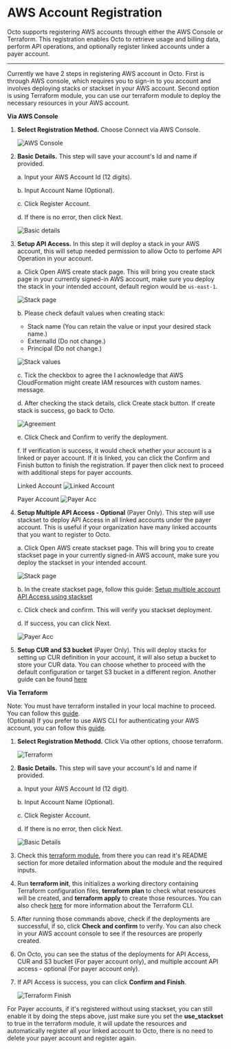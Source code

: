 # AWS Account Registration

Octo supports registering AWS accounts through either the AWS Console or Terraform. This registration enables Octo to retrieve usage and billing data, perform API operations, and optionally register linked accounts under a payer account.

---

Currently we have 2 steps in registering AWS account in Octo. First is through AWS console, which requires you to sign-in to you account and involves deploying stacks or stackset in your AWS account. Second option is using Terraform module, you can use our  terraform module to deploy the necessary resources in your AWS account. 

**Via AWS Console**

1. **Select Registration Method.** Choose Connect via AWS Console.

   ![AWS Console](https://lh3.googleusercontent.com/d/1yFJbu44o1ue1nR6wZxGcr_IdHllZ6oL4)

2. **Basic Details.** This step will save your account's Id and name if provided.

    a. Input your AWS Account Id (12 digits).

    b. Input Account Name (Optional).

    c. Click Register Account.

    d. If there is no error, then click Next.

   ![Basic details](https://lh3.googleusercontent.com/d/1dicts2_cUrwFxWZBx2dwa2Qvtr9Y2UQH)

3. **Setup API Access.** In this step it will deploy a stack in your AWS account, this will setup needed permission to allow Octo to perfome API Operation in your account.

    a. Click Open AWS create stack page. This will bring you create stack page in your currently signed-in AWS account, make sure you deploy the stack in your intended account, default region would be `us-east-1`.

   ![Stack page](https://lh3.googleusercontent.com/d/1_z9qtqv9qWG7pWvtGVEt2Ucvin8jgDfM)

    b. Please check default values when creating stack:

    - Stack name (You can retain the value or input your desired stack name.)
    - ExternalId (Do not change.)
    - Principal (Do not change.)

   ![Stack values](https://lh3.googleusercontent.com/d/1rDS68nmxXFB_BdnHJpM6qGtowtfqAU08)

    c. Tick the checkbox to agree the I acknowledge that AWS CloudFormation might create IAM resources with custom names. message.

    d. After checking the stack details, click Create stack button. If create stack is success, go back to Octo.

   ![Agreement](https://lh3.googleusercontent.com/d/1kcZPqOxhzWpEyx2Z0OYRt_1ROmpMFgxB)

    e. Click Check and Confirm to verify the deployment.


    f. If verification is success, it would check whether your account is a linked or payer account. If it is linked, you can click the Confirm and Finish button to finish the registration. If payer then click next to proceed with additional steps for payer accounts.

    Linked Account
  ![Linked Account](https://lh3.googleusercontent.com/d/1GCvA890E7KTwQje_2rOGs3AU9aDWNBM8)

   Payer Account
  ![Payer Acc](https://lh3.googleusercontent.com/d/10Vzj9ZFmfG_kAK7XxSNx9diO_E8cuWDF)

4. **Setup Multiple API Access - Optional** (Payer Only). This step will use stackset to deploy API Access in all linked accounts under the payer account. This is useful if your organization have many linked accounts that you want to register to Octo.

    a. Click Open AWS create stackset page. This will bring you to create stackset page in your currently signed-in AWS account, make sure you deploy the stackset in your intended account.

   ![Stack page](https://lh3.googleusercontent.com/d/1_z9qtqv9qWG7pWvtGVEt2Ucvin8jgDfM)

    b. In the create stackset page, follow this guide: [Setup multiple account API Access using stackset](https://labs.alphaus.cloud/docs/octo/multiple-account-setup/)

    c. Click check and confirm. This will verify you stackset deployment.

    d. If success, you can click Next.

   ![Payer Acc](https://lh3.googleusercontent.com/d/10Vzj9ZFmfG_kAK7XxSNx9diO_E8cuWDF)

5. **Setup CUR and S3 bucket** (Payer Only). This will deploy stacks for setting up CUR definition in your account, it will also setup a bucket to store your CUR data. You can choose whether to proceed with the default configuration or target S3 bucket in a different region. Another guide can be found [here](../curs3payer.md)


**Via Terraform**

Note: You must have terraform installed in your local machine to proceed. You can follow this [guide](https://www.terraform.io/downloads.html).  
(Optional) If you prefer to use AWS CLI for authenticating your AWS account, you can follow this [guide](https://docs.aws.amazon.com/cli/latest/userguide/install-cliv2.html).

1. **Select Registration Methodd.** Click Via other options, choose terraform.

   ![Terraform](https://lh3.googleusercontent.com/d/1BVuBUqy9Eju8IWnc3M1wQ7G8I2LlzZQ_)

2. **Basic Details.** This step will save your account's Id and name if provided.

    a. Input your AWS Account Id (12 digit).

    b. Input Account Name (Optional).

    c. Click Register Account.

    d. If there is no error, then click Next.

   ![Basic Details](https://lh3.googleusercontent.com/d/1w1wob0ikOhoK42oigOCWxkd6jbRFAUsw)

3. Check this [terraform module](https://registry.terraform.io/modules/alphauslabs/octo/aws/latest), from there you can read it's README section for more detailed information about the module and the required inputs.

4. Run **terraform init**, this initializes a working directory containing Terraform configuration files, **terraform plan** to check what resources will be created, and **terraform apply** to create those resources. You can also check [here](https://developer.hashicorp.com/terraform/cli) for more information about the Terraform CLI.

5. After running those commands above, check if the deployments are successful, if so, click **Check and confirm** to verify. You can also check in your AWS account console to see if the resources are properly created.

6. On Octo, you can see the status of the deployments for API Access, CUR and S3 bucket (For payer account only), and multiple account API access - optional (For payer account only).

7. If API Access is success, you can click **Confirm and Finish**.

   ![Terraform Finish](https://lh3.googleusercontent.com/d/1HqhAppraKZ_-mmNGRxsMiotNf1XPOf6x)

For Payer accounts, if it's registered without using stackset, you can still enable it by doing the steps above, just make sure you set the **use_stackset** to true in the terraform module, it will update the resources and automatically register all your linked account to Octo, there is no need to delete your payer account and register again.
